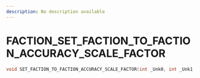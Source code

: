 ```yaml
---
description: No description available 
---
```


# FACTION\_SET_FACTION_TO_FACTION_ACCURACY_SCALE_FACTOR

```cpp
void SET_FACTION_TO_FACTION_ACCURACY_SCALE_FACTOR(int _Unk0, int _Unk1, int _Unk2);
```